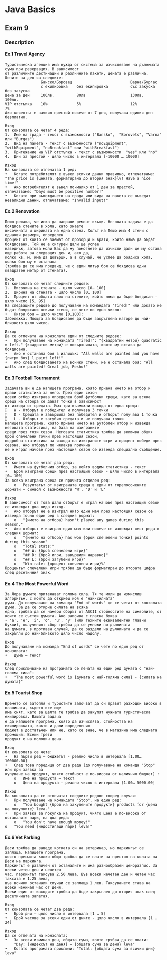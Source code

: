 # Java Basics

## Exam 9

### Description

#### Ex.1 Travel Agency
    Туристическа агенция има нужда от система за изчисляване на дължимата сума при резервация. В зависимост 
    от различните дестинации и различните пакети, цената е различна. Цените за ден са следните:
                    Банско/Боровец	                        Варна/Бургас 
                    с екипировка	без екипировка	        със закуска	    без закуска
    Цена за ден	    100лв.	        80лв	                130лв.	        100лв. 
    VIP отстъпка	10%	            5%	                    12%	            7% 
    Ако клиентът е заявил престой повече от 7 дни, получава единия ден безплатно. 

    Вход 
    От конзолата се четат 4 реда: 
    1.	Име на града - текст с възможности ("Bansko",  "Borovets", "Varna" или "Burgas") 
    2.	Вид на пакета - текст с възможности ("noEquipment",  "withEquipment", "noBreakfast" или "withBreakfast") 
    3.	Притежание на VIP отстъпка - текст с възможности  "yes" или "no" 
    4.	Дни за престой - цяло число в интервала [-10000 … 10000] 

    Изход 
    На конзолата се отпечатва 1 ред: 
    •	Когато потребителят е въвел всички данни правилно, отпечатваме: "The price is {цената, форматирана до втория знак}lv! Have a nice time!" 
    •	Ако потребителят е въвел по-малко от 1 ден за престой, отпечатваме: "Days must be positive number!" 
    •	Когато при въвеждането на града или вида на пакета се въведат невалидни данни, отпечатваме: "Invalid input!"

#### Ex.2 Renovation
    Пешо решава, че иска да направи ремонт вкъщи. Неговата задача е да боядиса стените в хола, като знаете 
    височината и ширината на една стена. Холът на Пешо има 4 стени с еднакви размери, определен 
    процент от които се заемат от прозорци и врати, които няма да бъдат боядисвани. Той не е сигурен дали ще успее
    наведнъж, затова моли Вас да му помогнете да изчисли дали ще му остава още работа за следващия ден и, ако да,
    колко кв. м. има да довърши, а в случай, че успее да боядиса хола, колко боя му е останала 
    (трябва да се има предвид, че с един литър боя се боядисва един квадратен метър от стената). 

    Вход 
    От конзолата се четат следните редове: 
    1.	Височина на стената - цяло число [0… 100] 
    2.	Ширина на стената - цяло число [0… 100] 
    3.	Процент от общата площ на стените, който няма да бъде боядисан - цяло число [5… 95] 
    На следващите редове до получаване на командата "Tired!" или докато не бъдат боядисани всички стени, се чете по едно число: 
    •	Литри боя – цяло число [0…100]: 
    Забележка: Площта за боядисване да бъде закръглена нагоре до най-близкото цяло число.

    Изход 
    Да се отпечата на конзолата един от следните редове: 
    •	При получаване на командата "Tired!": "{квадратни метри} quadratic m left." {квадратни метри} е повърхнината, която му остава да боядисана. 
    •	Aко е останала боя в излишък: "All walls are painted and you have {литри боя} l paint left!" 
    •	Aко след боядисването на всички стени, не е останала боя: "All walls are painted! Great job, Pesho!"

#### Ex.3 Football Tournament
    Задачата ви е да напишете програма, която приема името на отбор и прави статистика за него. През един сезон 
    всеки отбор изиграва определен брой футболни срещи, като за всяка среща на отбора се дават точки в зависимост 
    от изхода от срещата. Има три възможни изхода от една среща: 
    	W - Отборът е победител и получава 3 точки 
    	D - Срещата е завършила без победител и отборът получава 1 точка 
    	L - Отборът е загубил срещата и не получава точки 
    Напишете програма, която приема името на футболен отбор и извежда неговата статистика, на база на изиграните 
    срещи през този сезон. Неговата статистика трябва да включва общия брой спечелени точки през настоящия сезон,
    подробна статистика за изхода на изиграните игри и процент победи през сезона. Ако отборът по някаква причина
    не е играл мачове през настоящия сезон се извежда специално съобщение. 

    Вход 
    От конзолата се четат два реда: 
    •	Името на футболния отбор, за който водим статистика - текст 
    •	Броя изиграни срещи през настоящия сезон - цяло число в интервала [0… 100] 
    За всяка изиграна среща се прочита отделен ред: 
        o	Резултатът от изиграната среща в един от горепосочените формати – символ с възможности 'W', 'D' и 'L' 

    Изход 
    В зависимост от това дали отборът е играл мачове през настоящия сезон се извеждат два вида изход. 
    •	Ако отборът не е изиграл нито един мач през настоящия сезон се извежда точно един ред в следния формат: 
        o	"{името на отбора} hasn't played any games during this season." 
    •	Ако отборът е изиграл един мач или повече се извеждат шест реда в следния формат: 
        o	"{името на отбора} has won {брой спечелени точки} points during this season"
        o	"Total stats:" 
        o	"## W: {брой спечелени игри}" 
        o	"## D: {брой игри, завършили наравно}"
        o	"## L: {брой загубени игри}" 
        o	"Win rate: {процент спечелени игри}%" 
    Процентът спечелени игри трябва да бъде форматиран до втората цифра след десетичния знак.

#### Ex.4 The Most Powerful Word
    За Лора думите притежават голяма сила. Тя те моли да измислиш алгоритъм, с който да откриеш коя е "най-силната"
    дума. До получаване на команда "End of words" ще се четат от конзолата думи. За да се открие силата на всяка 
    една, трябва да се намери сборът от ASCII стойностите на символите, от които се състои думата. Ако започва с гласна буква
    - 'a', 'e', 'i', 'o', 'u', 'y' (или техните еквивалентни главни букви), полученият сбор трябва да се умножи по дължината 
    на думата, в противен случай, да се раздели на дължината и да се закръгли до най-близкото цяло число надолу. 

    Вход 
    До получаване на команда "End of words" се чете по един ред от конзолата: 
    •	дума – текст 

    Изход 
    След приключване на програмата се печата на един ред думата с "най-голяма сила": 
    •	"The most powerful word is {думата с най-голяма сила} - {силата на думата}"

#### Ex.5 Tourist Shop
    Времето се затопля и туристите започват да си правят разходки високо в планината, където все още
    има сняг, като за целта те трябва да закупят нужната туристическа екипировка. Вашата задача 
    е да напишете програма, която да изчислява, стойността на екипировката, както и дали определения
    бюджет е достатъчен или не, като се знае, че в магазина има следната промоция: Всеки трети 
    продукт е на половин цена. 

    Вход 
    От конзолата се чете: 
    •	На първи ред – бюджетът - реално число в интервала [1.00… 100000.00] 
    •	След това поредица от два реда (до получаване на команда "Stop" или при заявка за 
    купуване на продукт, чиято стойност е по-висока от наличния бюджет) : 
        o	Име на продукта – текст 
        o	Цена на продукта – реално число в интервала [1.00… 5000.00] 

    Изход
    На конзолата да се отпечатат следните редове според случая: 
    •	При получаване на командата "Stop", на един ред:
        o	"You bought {брой на закупените продукти} products for {цена на покупките} leva." 
    •	При заявка за покупка на продукт, чиято цена е по-висока от останалите пари, на два реда:
        o	"You don't have enough money!" 
    o	"You need {недостигащи пари} leva!"

#### Ex.6 Vet Parking
    Деси трябва да заведе котката си на ветеринар, но паркингът се заплаща. Напишете програма, 
    която пресмята колко общо трябва да се плати за престоя на колата на Деси на паркинга. 
    Паркингът е различен от останалите и има разнообразен ценоразпис. За всеки четен ден и нечетен
    час, паркингът таксува 2.50 лева. Във всеки нечетен ден и четен час таксата е 1.25 лева,
    във всички останали случаи се заплаща 1 лев. Таксуването става на всеки изминал час от деня.
    Всеки един от изходите трябва да бъде закръглен до втория знак след десетичната запетая. 

    Вход 
    От конзолата се четaт два реда:
    •	Брой дни – цяло число в интервала [1 … 5] 
    •	Брой часове за всеки един от дните - цяло число в интервала [1 … 24] 

    Изход
    Да се отпечата на конзолата:
    •	За всеки изминал ден, общата сума, която трябва да се плати: 
        "Day: {индексът на деня} – {общата сума за деня} leva"
    •	Когато програмата приключи: "Total: {общата сума за всички дни} leva"
